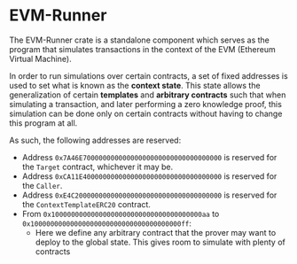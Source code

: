 # EVM-Runner

The EVM-Runner crate is a standalone component which serves as the program that simulates transactions in the context of the EVM (Ethereum Virtual Machine).

In order to run simulations over certain contracts, a set of fixed addresses is used to set what is known as the **context state**. This state allows the generalization of certain **templates** and **arbitrary contracts** such that when simulating a transaction, and later performing a zero knowledge proof, this simulation can be done only on certain contracts without having to change this program at all.

As such, the following addresses are reserved:
- Address `0x7A46E70000000000000000000000000000000000` is reserved for the `Target` contract, whichever it may be.
- Address `0xCA11E40000000000000000000000000000000000` is reserved for the `Caller`.
- Address `0xE4C2000000000000000000000000000000000000` is reserved for the `ContextTemplateERC20` contract.
- From `0x10000000000000000000000000000000000000aa` to `0x10000000000000000000000000000000000000ff`:
  - Here we define any arbitrary contract that the prover may want to deploy to the global state. This gives room to simulate with plenty of contracts
